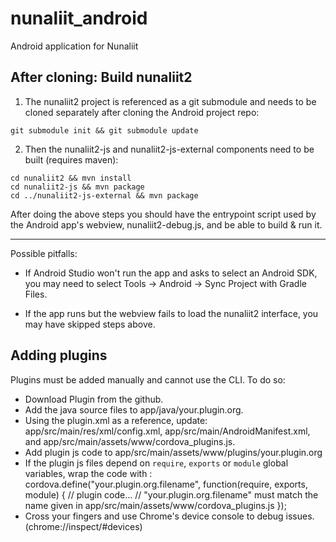 # nunaliit_android

Android application for Nunaliit

## After cloning: Build nunaliit2

1. The nunaliit2 project is referenced as a git submodule and needs to be cloned separately after cloning the Android project repo:

`git submodule init && git submodule update`

2. Then the nunaliit2-js and nunaliit2-js-external components need to be built (requires maven):

```
cd nunaliit2 && mvn install
cd nunaliit2-js && mvn package
cd ../nunaliit2-js-external && mvn package
```

After doing the above steps you should have the entrypoint script used by the Android app's webview, nunaliit2-debug.js, and be able to build & run it.

----
Possible pitfalls:

- If Android Studio won't run the app and asks to select an Android SDK, you may need to select Tools -> Android -> Sync Project with Gradle Files.

- If the app runs but the webview fails to load the nunaliit2 interface, you may have skipped steps above.

## Adding plugins

Plugins must be added manually and cannot use the CLI. To do so:
- Download Plugin from the github.
- Add the java source files to app/java/your.plugin.org.
- Using the plugin.xml as a reference, update: app/src/main/res/xml/config.xml, app/src/main/AndroidManifest.xml, and app/src/main/assets/www/cordova_plugins.js.
- Add plugin js code to app/src/main/assets/www/plugins/your.plugin.org
- If the plugin js files depend on `require`, `exports` or `module` global variables, wrap the code with :
cordova.define("your.plugin.org.filename", function(require, exports, module) {
// plugin code...
// "your.plugin.org.filename" must match the name given in app/src/main/assets/www/cordova_plugins.js
});
- Cross your fingers and use Chrome's device console to debug issues. (chrome://inspect/#devices)

